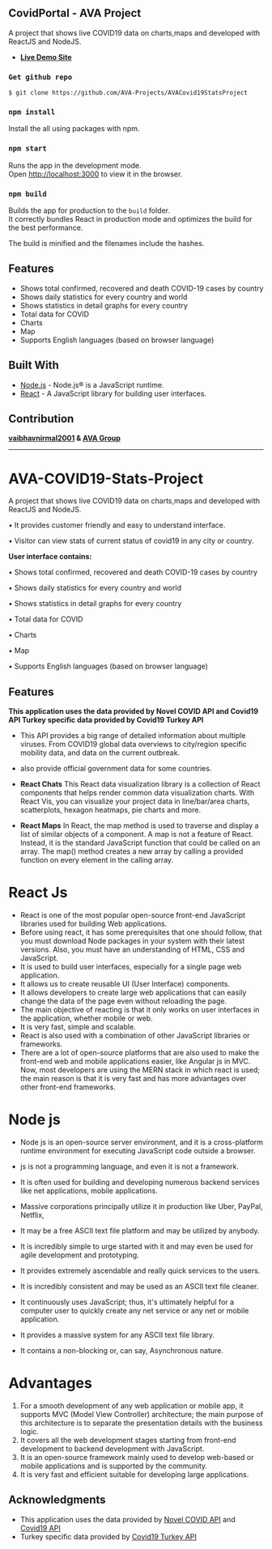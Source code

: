 
## CovidPortal - AVA Project
A project that shows live COVID19 data on charts,maps and developed with ReactJS and NodeJS.

- **[Live Demo Site](https://avacovid19statsproject.netlify.app/)**



### `Get github repo`
```
$ git clone https://github.com/AVA-Projects/AVACovid19StatsProject
```
### `npm install`

Install the all using packages with npm.

### `npm start`

Runs the app in the development mode.<br />
Open [http://localhost:3000](http://localhost:3000) to view it in the browser.


### `npm build`

Builds the app for production to the `build` folder.<br />
It correctly bundles React in production mode and optimizes the build for the best performance.

The build is minified and the filenames include the hashes.<br />


## Features

- Shows total confirmed, recovered and death COVID-19 cases by country
- Shows daily statistics for every country and world
- Shows statistics in detail graphs for every country
- Total data for COVID
- Charts
- Map
- Supports  English languages (based on browser language)

## Built With

- [Node.js](https://nodejs.org/) - Node.js® is a JavaScript runtime.
- [React](https://reactjs.org/) - A JavaScript library for building user interfaces.

## Contribution
 **[vaibhavnirmal2001](https://github.com/vaibhavnirmal2001)
  & 
    [AVA Group](https://github.com/AVA-Projects)**





________________________________________________________________________________________________________________________________________________


# AVA-COVID19-Stats-Project 

 A project that shows live COVID19 data on charts,maps and developed with ReactJS and NodeJS.


•	It provides customer friendly and easy to understand interface. 




• Visitor can view stats of current status of covid19 in any city or country.


**User interface contains:**

• Shows total confirmed, recovered and death COVID-19 cases by country

• Shows daily statistics for every country and world

• Shows statistics in detail graphs for every country

• Total data for COVID

• Charts

• Map

• Supports English languages (based on browser language)

## Features

**This application uses the data provided by Novel COVID API and Covid19 API
Turkey specific data provided by Covid19 Turkey API**

- This API provides a big range of detailed information about multiple viruses. From COVID19 global data overviews to city/region specific mobility data, and data on the current outbreak.
-  also provide official government data for some countries.
 
- **React Chats**
This React data visualization library is a collection of React components that helps render common data visualization charts. With React Vis, you can visualize your project data in line/bar/area charts, scatterplots, hexagon heatmaps, pie charts and more.

- **React Maps**
In React, the map method is used to traverse and display a list of similar objects of a component. A map is not a feature of React. Instead, it is the standard JavaScript function that could be called on an array. The map() method creates a new array by calling a provided function on every element in the calling array.





# React Js
-	React is one of the most popular open-source front-end JavaScript libraries used for building Web applications.
-	Before using react, it has some prerequisites that one should follow, that you must download Node packages in your system with their latest versions. Also, you must have an understanding of HTML, CSS and JavaScript.
-	It is used to build user interfaces, especially for a single page web application.
-	It allows us to create reusable UI (User Interface) components.
-	It allows developers to create large web applications that can easily change the data of the page even without reloading the page.
-	The main objective of reacting is that it only works on user interfaces in the application, whether mobile or web.
-	It is very fast, simple and scalable.
-	React is also used with a combination of other JavaScript libraries or frameworks.
-	There are a lot of open-source platforms that are also used to make the front-end web and mobile applications easier, like Angular js in MVC. Now, most developers are using the MERN stack in which react is used; the main reason is that it is very fast and has more advantages over other front-end frameworks.





#  Node js
-	Node js is an open-source server environment, and it is a cross-platform runtime environment for executing JavaScript code outside a browser.

-	js is not a programming language, and even it is not a framework.
-	It is often used for building and developing numerous backend services like net applications, mobile applications.
-	Massive corporations principally utilize it in production like Uber, PayPal, Netflix,
-	It may be a free ASCII text file platform and may be utilized by anybody.
-	It is incredibly simple to urge started with it and may even be used for agile development and prototyping.
-	It provides extremely ascendable and really quick services to the users.
-	It is incredibly consistent and may be used as an ASCII text file cleaner.
-	It continuously uses JavaScript; thus, it's ultimately helpful for a computer user to quickly create any net service or any net or mobile application.
-	It provides a massive system for any ASCII text file library.
-	It contains a non-blocking or, can say, Asynchronous nature.


# Advantages 
1.	For a smooth development of any web application or mobile app, it supports MVC (Model View Controller) architecture; the main purpose of this architecture is to separate the presentation details with the business logic.
2.	It covers all the web development stages starting from front-end development to backend development with JavaScript.
3.	It is an open-source framework mainly used to develop web-based or mobile applications and is supported by the community.
4.	It is very fast and efficient suitable for developing large applications.


## Acknowledgments

- This application uses the data provided by [Novel COVID API](https://github.com/NovelCovid/API) and [Covid19 API](https://covid19api.com/)
- Turkey specific data provided by [Covid19 Turkey API](https://github.com/ozanerturk/covid19-turkey-api)

